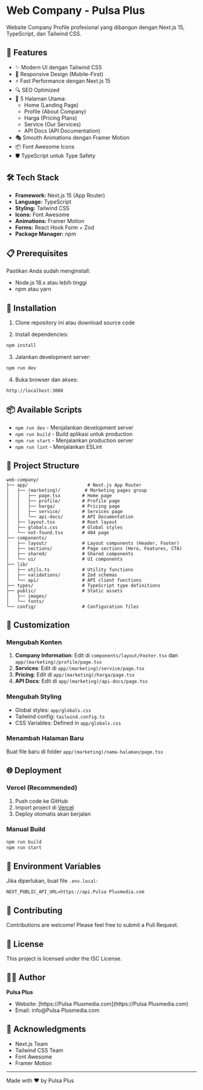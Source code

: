 # Web Company - Pulsa Plus

Website Company Profile profesional yang dibangun dengan Next.js 15, TypeScript, dan Tailwind CSS.

## 🚀 Features

- ✨ Modern UI dengan Tailwind CSS
- 🎨 Responsive Design (Mobile-First)
- ⚡ Fast Performance dengan Next.js 15
- 🔍 SEO Optimized
- 📱 5 Halaman Utama:
  - Home (Landing Page)
  - Profile (About Company)
  - Harga (Pricing Plans)
  - Service (Our Services)
  - API Docs (API Documentation)
- 🎭 Smooth Animations dengan Framer Motion
- 📦 Font Awesome Icons
- 🛡️ TypeScript untuk Type Safety

## 🛠️ Tech Stack

- **Framework:** Next.js 15 (App Router)
- **Language:** TypeScript
- **Styling:** Tailwind CSS
- **Icons:** Font Awesome
- **Animations:** Framer Motion
- **Forms:** React Hook Form + Zod
- **Package Manager:** npm

## 📋 Prerequisites

Pastikan Anda sudah menginstall:

- Node.js 18.x atau lebih tinggi
- npm atau yarn

## 🔧 Installation

1. Clone repository ini atau download source code

2. Install dependencies:
```bash
npm install
```

3. Jalankan development server:
```bash
npm run dev
```

4. Buka browser dan akses:
```
http://localhost:3000
```

## 📦 Available Scripts

- `npm run dev` - Menjalankan development server
- `npm run build` - Build aplikasi untuk production
- `npm run start` - Menjalankan production server
- `npm run lint` - Menjalankan ESLint

## 📁 Project Structure

```
web-company/
├── app/                      # Next.js App Router
│   ├── (marketing)/         # Marketing pages group
│   │   ├── page.tsx        # Home page
│   │   ├── profile/        # Profile page
│   │   ├── harga/          # Pricing page
│   │   ├── service/        # Services page
│   │   └── api-docs/       # API Documentation
│   ├── layout.tsx          # Root layout
│   ├── globals.css         # Global styles
│   └── not-found.tsx       # 404 page
├── components/
│   ├── layout/             # Layout components (Header, Footer)
│   ├── sections/           # Page sections (Hero, Features, CTA)
│   ├── shared/             # Shared components
│   └── ui/                 # UI components
├── lib/
│   ├── utils.ts            # Utility functions
│   ├── validations/        # Zod schemas
│   └── api/                # API client functions
├── types/                  # TypeScript type definitions
├── public/                 # Static assets
│   ├── images/
│   └── fonts/
└── config/                 # Configuration files
```

## 🎨 Customization

### Mengubah Konten

1. **Company Information**: Edit di `components/layout/Footer.tsx` dan `app/(marketing)/profile/page.tsx`
2. **Services**: Edit di `app/(marketing)/service/page.tsx`
3. **Pricing**: Edit di `app/(marketing)/harga/page.tsx`
4. **API Docs**: Edit di `app/(marketing)/api-docs/page.tsx`

### Mengubah Styling

- Global styles: `app/globals.css`
- Tailwind config: `tailwind.config.ts`
- CSS Variables: Defined in `app/globals.css`

### Menambah Halaman Baru

Buat file baru di folder `app/(marketing)/nama-halaman/page.tsx`

## 🌐 Deployment

### Vercel (Recommended)

1. Push code ke GitHub
2. Import project di [Vercel](https://vercel.com)
3. Deploy otomatis akan berjalan

### Manual Build

```bash
npm run build
npm run start
```

## 📝 Environment Variables

Jika diperlukan, buat file `.env.local`:

```env
NEXT_PUBLIC_API_URL=https://api.Pulsa Plusmedia.com
```

## 🤝 Contributing

Contributions are welcome! Please feel free to submit a Pull Request.

## 📄 License

This project is licensed under the ISC License.

## 👨‍💻 Author

**Pulsa Plus**
- Website: [https://Pulsa Plusmedia.com](https://Pulsa Plusmedia.com)
- Email: info@Pulsa Plusmedia.com

## 🙏 Acknowledgments

- Next.js Team
- Tailwind CSS Team
- Font Awesome
- Framer Motion

---

Made with ❤️ by Pulsa Plus



